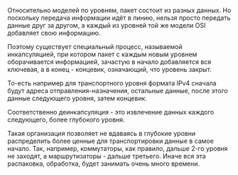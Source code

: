 Относительно моделей по уровням, пакет состоит из разных данных. Но поскольку передача информации идёт в линию, нельзя просто передать данные друг за другом, а каждый из уровней той же модели OSI добавляет свою информацию.

Поэтому существует специальный процесс, называемой инкапсуляцией, при котором пакет с каждым новым уровнем оборачивается информацией, зачастую в начало добавляется вся ключевая, а в конец - концевик, означающий, что уровень закрыт.

То-есть например для транспортного уровня формата IPv4 сначала будут адреса отправления-назначения, остальные данные, после этого данные следующего уровня, затем концевик.

Соответственно деинкапсуляция - это извлечение данных каждого следующего, более глубокого уровня.

Такая организация позволяет не вдаваясь в глубокие уровни распределить более ценные для транспортировки данные в самое начало. Так, например, коммутаторы, как правило, дальше 2-го уровня не заходят, а маршрутизаторы - дальше третьего. Иначе вся эта распаковка, обработка, будет занимать очень много времени.